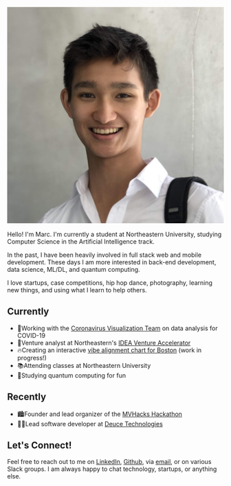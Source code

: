 ---
---
<img id="portrait" src="assets/me.jpg" alt="profile picture">

Hello! I'm Marc. I'm currently a student at Northeastern University, studying Computer Science in the Artificial Intelligence track.

In the past, I have been heavily involved in full stack web and mobile development. These days I am more interested in back-end development, data science, ML/DL, and quantum computing.

I love startups, case competitions, hip hop dance, photography, learning new things, and using what I learn to help others.

## Currently

- 🦠Working with the [Coronavirus Visualization Team](https://scholar.harvard.edu/cvt/about) on data analysis for COVID-19
- 🔎Venture analyst at Northeastern's [IDEA Venture Accelerator](https://www.northeastern.edu/idea/)
- 🔥Creating an interactive [vibe alignment chart for Boston](https://mbacvanski.github.io/vibe-of-boston/) (work in progress!)
- 📚Attending classes at Northeastern University
- 🔬Studying quantum computing for fun

## Recently

- 🏙Founder and lead organizer of the [MVHacks Hackathon](https://mvhacks.io/)
- 👨‍💻Lead software developer at [Deuce Technologies](https://deuce.technology/)


## Let's Connect!

Feel free to reach out to me on [LinkedIn](https://linkedin.com/in/mbacvanski), 
[Github](https://github.com/mbacvanski), via [email](mailto:marc.bacvanski@gmail.com), or on various Slack groups.
I am always happy to chat technology, startups, or anything else.